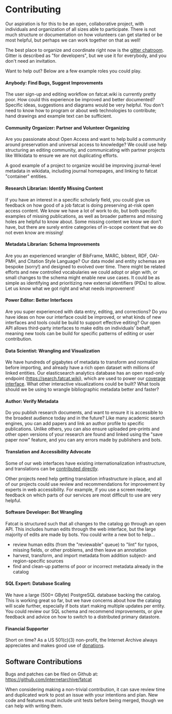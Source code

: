 
# Contributing

Our aspiration is for this to be an open, collaborative project, with
individuals and organization of all sizes able to participate. There is not
much structure or documentation on how volunteers can get started or be most
helpful, but perhaps we can work together on that as well!

The best place to organize and coordinate right now is the
[gitter chatroom](https://gitter.im/internetarchive/fatcat). Gitter is
described as "for developers", but we use it for everybody, and you don't need
an invitation.

Want to help out? Below are a few example roles you could play.


#### Anybody: Find Bugs, Suggest Improvements

The user sign-up and editing workflow on fatcat.wiki is currently pretty poor.
How could this experience be improved and better documented? Specific ideas,
suggestions and diagrams would be very helpful. You don't need to know how to
program or about web technologies to contribute; hand drawings and example text
can be sufficient.


#### Community Organizer: Partner and Volunteer Organizing

Are you passionate about Open Access and want to help build a community around
preservation and universal access to knowledge? We could use help structuring
an editing community, and communicating with partner projects like Wikidata to
ensure we are not duplicating efforts.

A good example of a project to organize would be improving journal-level
metadata in wikidata, including journal homepages, and linking to fatcat
"container" entities.


#### Research Librarian: Identify Missing Content

If you have an interest in a specific scholarly field, you could give us
feedback on how good of a job fatcat is doing preserving at-risk open access
content. We know we have a lot of work to do, but both specific examples of
missing publications, as well as broader patterns and missing holes are helpful
to know about. Some missing content we know we don't have, but there are surely
entire categories of in-scope content that we do not even know are missing!


#### Metadata Librarian: Schema Improvements

Are you an experienced wrangler of BibFrame, MARC, bibtext, RDF, OAI-PMH, and
Citation Style Language? Our data model and entity schemas are bespoke (sorry!)
and designed to evolved over time. There might be related efforts and new
controlled vocabularies we could adopt or align with, or small changes to the
schema might enable new use cases. It could be as simple as identifying and
prioritizing new external identifiers (PIDs) to allow. Let us know what we got
right and what needs improvement!


#### Power Editor: Better Interfaces

Are you super experienced with data entry, editing, and corrections? Do you
have ideas on how our interface could be improved, or what kinds of new
interfaces and tools could be build to support effective editing? Our open API
allows third-party interfaces to make edits on individuals' behalf, meaning new
tools can be build for specific patterns of editing or user contribution.


#### Data Scientist: Wrangling and Visualization

We have hundreds of gigabytes of metadata to transform and normalize before
importing, and already have a rich open dataset with millions of linked
entities. Our elasticsearch analytics database has an open read-only endpoint
(<https://search.fatcat.wiki>), which are used to power our [coverage
interface](https://fatcat.wiki/coverage/search). What other interactive
visualizations could be built? What tools should we be using to wrangle
bibliographic metadata better and faster?


#### Author: Verify Metadata

Do you publish research documents, and want to ensure it is accessible to the
broadest audience today and in the future? Like many academic search engines,
you can add papers and link an author profile to specific publications. Unlike
others, you can also ensure uploaded pre-prints and other open versions of your
research are found and linked using the "save paper now" feature, and you can
any errors made by publishers and bots.


#### Translation and Accessibility Advocate

Some of our web interfaces have existing internationalization infrastructure,
and translations can be
[contributed directly](https://hosted.weblate.org/projects/internetarchive/).

Other projects need help getting translation infrastructure in place, and all
of our projects could use review and recommendations for improvement by experts
in web accessibility. For example, if you use a screen reader, feedback on
which parts of our services are most difficult to use are very helpful.


#### Software Developer: Bot Wrangling

Fatcat is structured such that all changes to the catalog go through an open
API. This includes human edits through the web interface, but the large
majority of edits are made by bots. You could write a new bot to help...

- review human edits (from the "reviewable" queue) to "lint" for typos, missing
  fields, or other problems, and then leave an annotation
- harvest, transform, and import metadata from addition subject- and
  region-specific sources
- find and clean-up patterns of poor or incorrect metadata already in the
  catalog


#### SQL Expert: Database Scaling

We have a large (500+ GByte) PostgreSQL database backing the catalog. This is
working great so far, but we have concerns about how the catalog will scale
further, especially if bots start making multiple updates per entity. You could
review our SQL schema and recommend improvements, or give feedback and advice
on how to switch to a distributed primary datastore.


#### Financial Supporter

Short on time? As a US 501(c)(3) non-profit, the Internet Archive always
appreciates and makes good use of [donations](https://archive.org/donate/).


## Software Contributions

Bugs and patches can be filed on Github at: <https://github.com/internetarchive/fatcat>

When considering making a non-trivial contribution, it can save review time and
duplicated work to post an issue with your intentions and plan. New code and
features must include unit tests before being merged, though we can help with
writing them.
